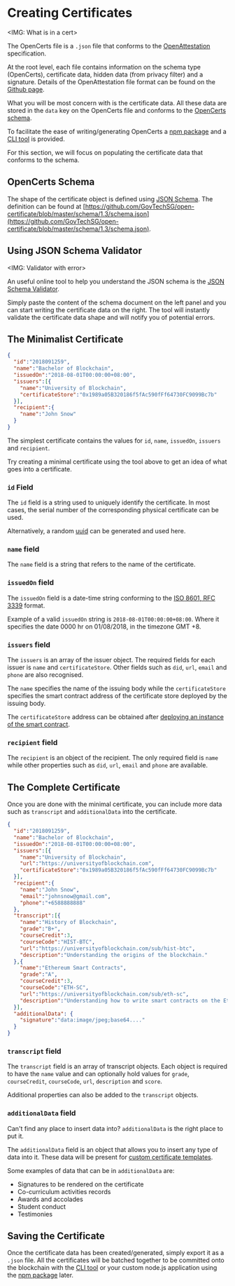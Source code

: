 # Creating Certificates

\<IMG: What is in a cert>

The OpenCerts file is a `.json` file that conforms to the [OpenAttestation](https://github.com/GovTechSG/open-attestation) specification. 

At the root level, each file contains information on the schema type (OpenCerts), certificate data, hidden data (from privacy filter) and a signature. Details of the OpenAttestation file format can be found on the [Github page](https://github.com/GovTechSG/open-attestation). 

What you will be most concern with is the certificate data. All these data are stored in the `data` key on the OpenCerts file and conforms to the [OpenCerts schema](https://github.com/GovTechSG/open-certificate/blob/master/schema/1.3/schema.json).

To facilitate the ease of writing/generating OpenCerts a [npm package](https://www.npmjs.com/package/@govtechsg/open-certificate) and a [CLI tool](https://github.com/GovTechSG/certificate-cli 
) is provided. 

For this section, we will focus on populating the certificate data that conforms to the schema. 

## OpenCerts Schema

The shape of the certificate object is defined using [JSON Schema](https://json-schema.org/). The definition can be found at [https://github.com/GovTechSG/open-certificate/blob/master/schema/1.3/schema.json](https://github.com/GovTechSG/open-certificate/blob/master/schema/1.3/schema.json). 

## Using JSON Schema Validator

\<IMG: Validator with error>

An useful online tool to help you understand the JSON schema is the [JSON Schema Validator](https://www.jsonschemavalidator.net/).

Simply paste the content of the schema document on the left panel and you can start writing the certificate data on the right. The tool will instantly validate the certificate data shape and will notify you of potential errors.

## The Minimalist Certificate

```json
{
  "id":"2018091259",
  "name":"Bachelor of Blockchain",
  "issuedOn":"2018-08-01T00:00:00+08:00",
  "issuers":[{
    "name":"University of Blockchain",
    "certificateStore":"0x1989a05B320186f5fAc590fFf64730FC9099Bc7b"
  }],
  "recipient":{
    "name":"John Snow"
  }
}
```

The simplest certificate contains the values for `id`, `name`, `issuedOn`, `issuers` and `recipient`. 

Try creating a minimal certificate using the tool above to get an idea of what goes into a certificate. 

### `id` Field

The `id` field is a string used to uniquely identify the certificate. In most cases, the serial number of the corresponding physical certificate can be used. 

Alternatively, a random [uuid](https://en.wikipedia.org/wiki/Universally_unique_identifier) can be generated and used here. 

### `name` field

The `name` field is a string that refers to the name of the certificate. 

### `issuedOn` field

The `issuedOn` field is a date-time string conforming to the [ISO 8601, RFC 3339](https://tools.ietf.org/html/rfc3339#section-5.6) format.

Example of a valid `issuedOn` string is `2018-08-01T00:00:00+08:00`. Where it specifies the date 0000 hr on 01/08/2018, in the timezone GMT +8. 

### `issuers` field

The `issuers` is an array of the issuer object. The required fields for each issuer is `name` and `certificateStore`. Other fields such as `did`, `url`, `email` and `phone` are also recognised. 

The `name` specifies the name of the issuing body while the `certificateStore` specifies the smart contract address of the certificate store deployed by the issuing body. 

The `certificateStore` address can be obtained after [deploying an instance of the smart contract](./deploying_store.md).

### `recipient` field

The `recipient` is an object of the recipient. The only required field is `name` while other properties such as `did`, `url`, `email` and `phone` are available. 

## The Complete Certificate

Once you are done with the minimal certificate, you can include more data such as `transcript` and `additionalData` into the certificate.

```json
{
  "id":"2018091259",
  "name":"Bachelor of Blockchain",
  "issuedOn":"2018-08-01T00:00:00+08:00",
  "issuers":[{
    "name":"University of Blockchain",
    "url":"https://universityofblockchain.com",
    "certificateStore":"0x1989a05B320186f5fAc590fFf64730FC9099Bc7b"
  }],
  "recipient":{
    "name":"John Snow",
    "email":"johnsnow@gmail.com",
    "phone":"+6588888888"
  },
  "transcript":[{
    "name":"History of Blockchain",
    "grade":"B+",
    "courseCredit":3,
    "courseCode":"HIST-BTC",
    "url":"https://universityofblockchain.com/sub/hist-btc",
    "description":"Understanding the origins of the blockchain."
  },{
    "name":"Ethereum Smart Contracts",
    "grade":"A",
    "courseCredit":3,
    "courseCode":"ETH-SC",
    "url":"https://universityofblockchain.com/sub/eth-sc",
    "description":"Understanding how to write smart contracts on the Ethereum network."
  }],
  "additionalData": {
    "signature":"data:image/jpeg;base64...."
  }
}
```

### `transcript` field

The `transcript` field is an array of transcript objects. Each object is required to have the `name` value and can optionally hold values for `grade`, `courseCredit`, `courseCode`, `url`, `description` and `score`. 

Additional properties can also be added to the `transcript` objects. 

### `additionalData` field

Can't find any place to insert data into? `additionalData` is the right place to put it.

The `additionalData` field is an object that allows you to insert any type of data into it. These data will be present for [custom certificate templates](./custom_template.md). 

Some examples of data that can be in `additionalData` are:

- Signatures to be rendered on the certificate
- Co-curriculum activities records
- Awards and accolades
- Student conduct
- Testimonies

## Saving the Certificate

Once the certificate data has been created/generated, simply export it as a `.json` file. All the certificates will be batched together to be committed onto the blockchain with the [CLI tool](https://github.com/GovTechSG/certificate-cli 
) or your custom node.js application using the [npm package](https://www.npmjs.com/package/@govtechsg/open-certificate) later.